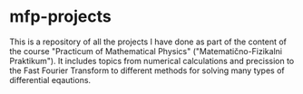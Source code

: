 # mfp-projects

This is a repository of all the projects I have done as part of the content of the
course "Practicum of Mathematical Physics" ("Matematično-Fizikalni Praktikum").
It includes topics from numerical calculations and precission to the Fast Fourier
Transform to different methods for solving many types of differential eqautions.
